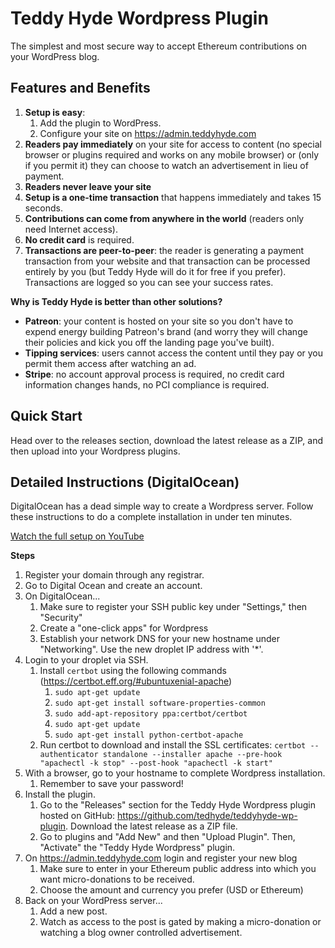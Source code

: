 # Teddy Hyde Wordpress Plugin

The simplest and most secure way to accept Ethereum contributions on your WordPress blog. 

## Features and Benefits

1. **Setup is easy**: 
    1. Add the plugin to WordPress.
    2. Configure your site on https://admin.teddyhyde.com
3. **Readers pay immediately** on your site for access to content (no special browser or plugins required and works on any mobile browser) or (only if you permit it) they can choose to watch an advertisement in lieu of payment. 
3. **Readers never leave your site**
3. **Setup is a one-time transaction** that happens immediately and takes 15 seconds.
3. **Contributions can come from anywhere in the world** (readers only need Internet access).
3. **No credit card** is required.
3. **Transactions are peer-to-peer**: the reader is generating a payment transaction from your website and that transaction can be processed entirely by you (but Teddy Hyde will do it for free if you prefer). Transactions are logged so you can see your success rates.

**Why is Teddy Hyde is better than other solutions?**

* **Patreon**: your content is hosted on your site so you don't have to expend energy building Patreon's brand (and worry they will change their policies and kick you off the landing page you've built).
* **Tipping services**: users cannot access the content until they pay or you permit them access after watching an ad.
* **Stripe**: no account approval process is required, no credit card information changes hands, no PCI compliance is required.

## Quick Start

Head over to the releases section, download the latest release as a ZIP, and then upload into your Wordpress plugins.

## Detailed Instructions (DigitalOcean)

DigitalOcean has a dead simple way to create a Wordpress server. Follow these instructions to do a complete installation in under ten minutes.

[Watch the full setup on YouTube](https://youtu.be/0LNZajf3fr0)

**Steps**
1. Register your domain through any registrar.
1. Go to Digital Ocean and create an account.
1. On DigitalOcean...
   1. Make sure to register your SSH public key under "Settings," then "Security"
   1. Create a "one-click apps" for Wordpress
   1. Establish your network DNS for your new hostname under "Networking". Use the new droplet IP address with '*'.
1. Login to your droplet via SSH.
   1. Install `certbot` using the following commands (https://certbot.eff.org/#ubuntuxenial-apache)
      1. `sudo apt-get update`
      1. `sudo apt-get install software-properties-common`
      1. `sudo add-apt-repository ppa:certbot/certbot`
      1. `sudo apt-get update`
      1. `sudo apt-get install python-certbot-apache`
   1. Run certbot to download and install the SSL certificates: `certbot --authenticator standalone --installer apache --pre-hook "apachectl -k stop" --post-hook "apachectl -k start"`
1. With a browser, go to your hostname to complete Wordpress installation.
   1. Remember to save your password!
1. Install the plugin.
   1. Go to the "Releases" section for the Teddy Hyde Wordpress plugin hosted on GitHub: https://github.com/tedhyde/teddyhyde-wp-plugin. Download the latest release as a ZIP file.
   1. Go to plugins and "Add New" and then "Upload Plugin". Then, "Activate" the "Teddy Hyde Wordpress" plugin.
1. On https://admin.teddyhyde.com login and register your new blog 
   1. Make sure to enter in your Ethereum public address into which you want micro-donations to be received.
   1. Choose the amount and currency you prefer (USD or Ethereum)
1. Back on your WordPress server...
   1. Add a new post.
   1. Watch as access to the post is gated by making a micro-donation or watching a blog owner controlled advertisement.
  

